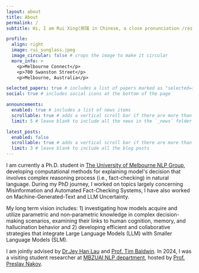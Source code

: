 ```yaml
---
layout: about
title: About
permalink: /
subtitle: Hi, I am Rui Xing(邢瑞 in Chinese, a close pronunciation /reɪ, ʃɪŋ/).

profile:
  align: right
  image: rui_sunglass.jpeg
  image_circular: false # crops the image to make it circular
  more_info: >
    <p>Melbourne Connect</p>
    <p>700 Swanston Street</p>
    <p>Melbourne, Australia</p>

selected_papers: true # includes a list of papers marked as "selected={true}"
social: true # includes social icons at the bottom of the page

announcements:
  enabled: true # includes a list of news items
  scrollable: true # adds a vertical scroll bar if there are more than 3 news items
  limit: 5 # leave blank to include all the news in the `_news` folder

latest_posts:
  enabled: false
  scrollable: true # adds a vertical scroll bar if there are more than 3 new posts items
  limit: 3 # leave blank to include all the blog posts
---
```


I am currently a Ph.D. student in <a href="https://cis.unimelb.edu.au/research/artificial-intelligence/research/Natural-Language-Processing" target="_blank">The University of Melbourne NLP Group</a>, developing computational methods for explaining model's decision that involves complex reasoning process (i.e., fact-checking) in natural language. During my PhD journey, I worked on topics largely concerning Misinformation and Automated Fact-Checking Systems, I have also worked on Machine-Generated-Text and LLM Uncertainty. 

My long term vision includes: 1) investigating how models acquire and utilize parametric and non-parametric knowledge in complex decision-making scenarios, examining their links to human cognition, memory, and hallucination behavior and 2) developing efficient and collaborative strategies that integrate Large Language Models (LLM) with Smaller Language Models (SLM).

I am jointly advised by <a href="https://jeyhan.my/" target="_blank">Dr.Jey Han Lau</a> and <a href="https://eltimster.github.io/www/" target="_blank">Prof. Tim Baldwin</a>. In 2024, I was a visiting student researcher at <a href="https://mbzuai.ac.ae/research/department/natural-language-processing-department/">MBZUAI NLP department</a>, hosted by <a href="https://mbzuai.ac.ae/study/faculty/preslav-nakov/">Prof. Preslav Nakov</a>.
